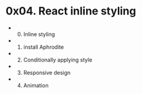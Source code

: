 # 0x04. React inline styling

* 0. Inline styling 

* 1. install Aphrodite 

* 2. Conditionally applying style 

* 3. Responsive design 

* 4. Animation 

